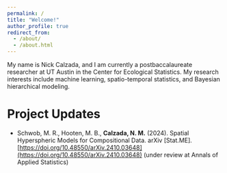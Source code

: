```yaml
---
permalink: /
title: "Welcome!"
author_profile: true
redirect_from: 
  - /about/
  - /about.html
---
```


My name is Nick Calzada, and I am currently a postbaccalaureate researcher at UT Austin in the Center for Ecological Statistics. My research interests include machine learning, spatio-temporal statistics, and Bayesian hierarchical modeling.

Project Updates
======

- Schwob, M. R., Hooten, M. B., **Calzada, N. M.** (2024). Spatial Hyperspheric Models for Compositional
Data. arXiv [Stat.ME]. [https://doi.org/10.48550/arXiv.2410.03648](https://doi.org/10.48550/arXiv.2410.03648) (under review at Annals of Applied
Statistics)
